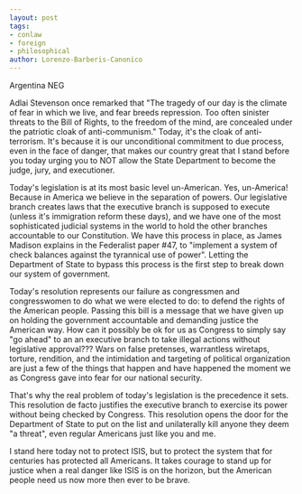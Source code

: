 ```yaml
---
layout: post
tags: 
- conlaw 
- foreign 
- philosophical
author: Lorenzo-Barberis-Canonico
---
```

Argentina
 NEG

Adlai Stevenson once remarked that "The tragedy of our day is the climate of fear in which we live, and fear breeds repression. Too often sinister threats to the Bill of Rights, to the freedom of the mind, are concealed under the patriotic cloak of anti-communism." Today, it's the cloak of anti-terrorism. It's because it is our unconditional commitment to due process, even in the face of danger, that makes our country great that I stand before you today urging you to NOT allow the State Department to become the judge, jury, and executioner.

Today's legislation is at its most basic level un-American. Yes, un-America! Because in America we believe in the separation of powers. Our legislative branch creates laws that the executive branch is supposed to execute (unless it's immigration reform these days), and we have one of the most sophisticated judicial systems in the world to hold the other branches accountable to our Constitution. We have this process in place, as James Madison explains in the Federalist paper #47, to "implement a system of check balances against the tyrannical use of power". Letting the Department of State to bypass this process is the first step to break down our system of government.

Today's resolution represents our failure as congressmen and congresswomen to do what we were elected to do: to defend the rights of the American people. Passing this bill is a message that we have given up on holding the government accountable and demanding justice the American way. How can it possibly be ok for us as Congress to simply say "go ahead" to an an executive branch to take illegal actions without legislative approval??? Wars on false pretenses, warrantless wiretaps, torture, rendition, and the intimidation and targeting of political organization are just a few of the things that happen and have happened the moment we as Congress gave into fear for our national security.

That's why the real problem of today's legislation is the precedence it sets. This resolution de facto justifies the executive branch to exercise its power without being checked by Congress. This resolution opens the door for the Department of State to put on the list and unilaterally kill anyone they deem "a threat", even regular Americans just like you and me.

I stand here today not to protect ISIS, but to protect the system that for centuries has protected all Americans. It takes courage to stand up for justice when a real danger like ISIS is on the horizon, but the American people need us now more then ever to be brave.
